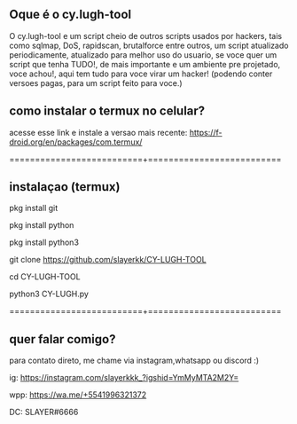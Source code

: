 Oque é o cy.lugh-tool
-
O cy.lugh-tool e um script cheio de outros scripts usados por hackers, tais como sqlmap, DoS, rapidscan, brutalforce entre outros, um script atualizado periodicamente, atualizado para melhor uso do usuario, se voce quer um script que tenha TUDO!, de mais importante e um ambiente pre projetado, voce achou!, aqui tem tudo para voce virar um hacker! (podendo conter versoes pagas, para um script feito para voce.)

como instalar o termux no celular?
-
acesse esse link e instale a versao mais recente: https://f-droid.org/en/packages/com.termux/

==========================+==========================

instalaçao  (termux)
-
pkg install git

pkg install python

pkg install python3

git clone https://github.com/slayerkk/CY-LUGH-TOOL

cd CY-LUGH-TOOL

python3 CY-LUGH.py

==========================+==========================

quer falar comigo?
-
para contato direto, me chame via instagram,whatsapp ou discord :)

ig: https://instagram.com/slayerkkk_?igshid=YmMyMTA2M2Y=

wpp: https://wa.me/+5541996321372

DC: SLAYER#6666
